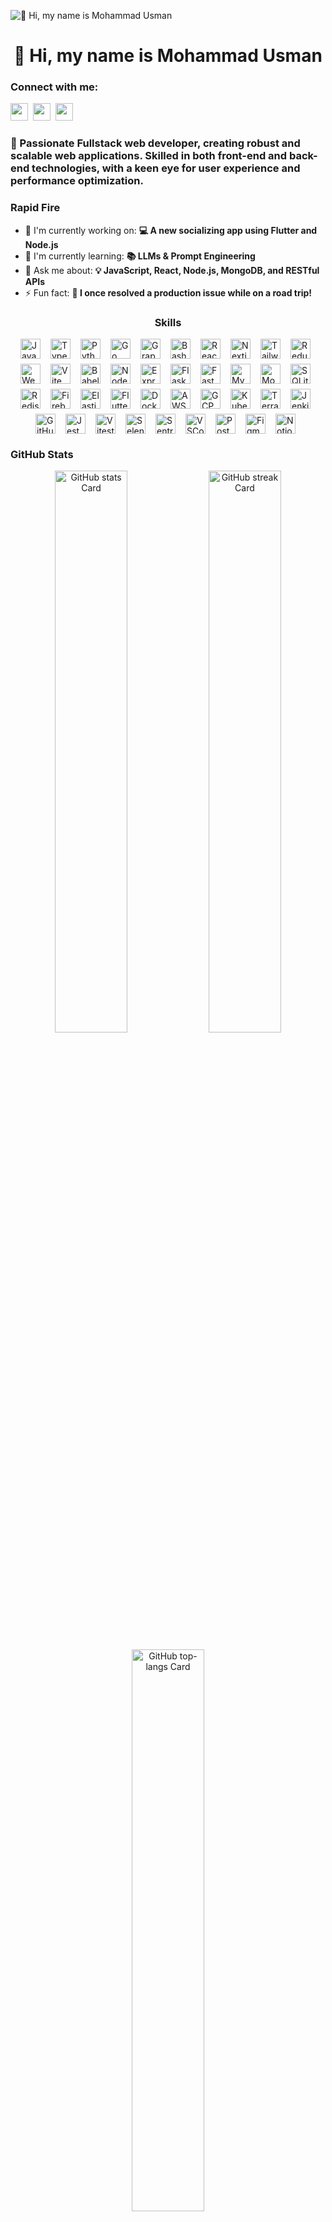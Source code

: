 ![👋 Hi, my name is Mohammad Usman](https://images-wixmp-ed30a86b8c4ca887773594c2.wixmp.com/f/c83c004e-1370-4756-88e5-4071de797088/dgdq8br-09cc7ad6-a021-47a5-b0e0-917b12b0f7a7.gif?token=eyJ0eXAiOiJKV1QiLCJhbGciOiJIUzI1NiJ9.eyJzdWIiOiJ1cm46YXBwOjdlMGQxODg5ODIyNjQzNzNhNWYwZDQxNWVhMGQyNmUwIiwiaXNzIjoidXJuOmFwcDo3ZTBkMTg4OTgyMjY0MzczYTVmMGQ0MTVlYTBkMjZlMCIsIm9iaiI6W1t7InBhdGgiOiJcL2ZcL2M4M2MwMDRlLTEzNzAtNDc1Ni04OGU1LTQwNzFkZTc5NzA4OFwvZGdkcThici0wOWNjN2FkNi1hMDIxLTQ3YTUtYjBlMC05MTdiMTJiMGY3YTcuZ2lmIn1dXSwiYXVkIjpbInVybjpzZXJ2aWNlOmZpbGUuZG93bmxvYWQiXX0.tqRMtE-b2QiI2nnefNxSDMJvZCcYqFmq2ccg_Xfzqb8)

<div id="toc">
  <ul align="center" style="list-style: none">
    <summary>
      <h1>
        👋 Hi, my name is Mohammad Usman
      </h1>
    </summary>
  </ul>
</div>

**<h3 align="left">Connect with me:</h3>** 
<p align="left"><a href="https://github.com/mohammadusman666" target="_blank"><img src="https://img.shields.io/badge/GitHub-100000?style=flat&logo=github&logoColor=white" height="28" style="margin-right: 4px"></a> <a href="https://www.linkedin.com/in/mohammadusman666" target="_blank"><img src="https://img.shields.io/badge/LinkedIn-0077B5?style=flat&logo=linkedin&logoColor=white" height="28" style="margin-right: 4px"></a> <a href="https://www.instagram.com/the.real.mu" target="_blank"><img src="https://img.shields.io/badge/Instagram-E4405F?style=flat&logo=instagram&logoColor=white" height="28" style="margin-right: 4px"></a></p>

**<h3 align="left">🚀 Passionate Fullstack web developer, creating robust and scalable web applications. Skilled in both front-end and back-end technologies, with a keen eye for user experience and performance optimization.</h3>**

**<h3 align="left">Rapid Fire</h3>**

- 💼 I'm currently working on: **💻 A new socializing app using Flutter and Node.js**
- 🌱 I'm currently learning: **📚 LLMs & Prompt Engineering**
- 💬 Ask me about: **💡 JavaScript, React, Node.js, MongoDB, and RESTful APIs**
- ⚡ Fun fact: **🎢 I once resolved a production issue while on a road trip!**

 **<h3 align="center">Skills</h3>**

<div style="display: flex; flex-wrap: wrap; gap: 8px; justify-content: center;"><img src="https://skillicons.dev/icons?i=javascript" height="32" alt="JavaScript" style="margin-right: 8px"> <img src="https://skillicons.dev/icons?i=typescript" height="32" alt="TypeScript" style="margin-right: 8px"> <img src="https://skillicons.dev/icons?i=python" height="32" alt="Python" style="margin-right: 8px"> <img src="https://skillicons.dev/icons?i=go" height="32" alt="Go" style="margin-right: 8px"> <img src="https://skillicons.dev/icons?i=graphql" height="32" alt="Graphql" style="margin-right: 8px"> <img src="https://skillicons.dev/icons?i=bash" height="32" alt="Bash" style="margin-right: 8px"> <img src="https://skillicons.dev/icons?i=react" height="32" alt="React" style="margin-right: 8px"> <img src="https://skillicons.dev/icons?i=nextjs" height="32" alt="Nextjs" style="margin-right: 8px"> <img src="https://skillicons.dev/icons?i=tailwind" height="32" alt="Tailwind CSS" style="margin-right: 8px"> <img src="https://skillicons.dev/icons?i=redux" height="32" alt="Redux" style="margin-right: 8px"> <img src="https://skillicons.dev/icons?i=webpack" height="32" alt="Webpack" style="margin-right: 8px"> <img src="https://skillicons.dev/icons?i=vite" height="32" alt="Vite" style="margin-right: 8px"> <img src="https://skillicons.dev/icons?i=babel" height="32" alt="Babel" style="margin-right: 8px"> <img src="https://skillicons.dev/icons?i=nodejs" height="32" alt="Node.js" style="margin-right: 8px"> <img src="https://skillicons.dev/icons?i=express" height="32" alt="Express" style="margin-right: 8px"> <img src="https://skillicons.dev/icons?i=flask" height="32" alt="Flask" style="margin-right: 8px"> <img src="https://skillicons.dev/icons?i=fastapi" height="32" alt="FastAPI" style="margin-right: 8px"> <img src="https://skillicons.dev/icons?i=mysql" height="32" alt="MySQL" style="margin-right: 8px"> <img src="https://skillicons.dev/icons?i=mongodb" height="32" alt="MongoDB" style="margin-right: 8px"> <img src="https://skillicons.dev/icons?i=sqlite" height="32" alt="SQLite" style="margin-right: 8px"> <img src="https://skillicons.dev/icons?i=redis" height="32" alt="Redis" style="margin-right: 8px"> <img src="https://skillicons.dev/icons?i=firebase" height="32" alt="Firebase" style="margin-right: 8px"> <img src="https://skillicons.dev/icons?i=elasticsearch" height="32" alt="Elasticsearch" style="margin-right: 8px"> <img src="https://skillicons.dev/icons?i=flutter" height="32" alt="Flutter" style="margin-right: 8px"> <img src="https://skillicons.dev/icons?i=docker" height="32" alt="Docker" style="margin-right: 8px"> <img src="https://skillicons.dev/icons?i=aws" height="32" alt="AWS" style="margin-right: 8px"> <img src="https://skillicons.dev/icons?i=gcp" height="32" alt="GCP" style="margin-right: 8px"> <img src="https://skillicons.dev/icons?i=kubernetes" height="32" alt="Kubernetes" style="margin-right: 8px"> <img src="https://skillicons.dev/icons?i=terraform" height="32" alt="Terraform" style="margin-right: 8px"> <img src="https://skillicons.dev/icons?i=jenkins" height="32" alt="Jenkins" style="margin-right: 8px"> <img src="https://skillicons.dev/icons?i=githubactions" height="32" alt="GitHub Actions" style="margin-right: 8px"> <img src="https://skillicons.dev/icons?i=jest" height="32" alt="Jest" style="margin-right: 8px"> <img src="https://skillicons.dev/icons?i=vitest" height="32" alt="Vitest" style="margin-right: 8px"> <img src="https://skillicons.dev/icons?i=selenium" height="32" alt="Selenium" style="margin-right: 8px"> <img src="https://skillicons.dev/icons?i=sentry" height="32" alt="Sentry" style="margin-right: 8px"> <img src="https://skillicons.dev/icons?i=vscode" height="32" alt="VSCode" style="margin-right: 8px"> <img src="https://skillicons.dev/icons?i=postman" height="32" alt="Postman" style="margin-right: 8px"> <img src="https://skillicons.dev/icons?i=figma" height="32" alt="Figma" style="margin-right: 8px"> <img src="https://skillicons.dev/icons?i=notion" height="32" alt="Notion" style="margin-right: 8px"></div>

 **<h3 align="left">GitHub Stats</h3>**

<p align="center">
  <img width="48%" src="https://github-readme-stats.vercel.app/api?username=mohammadusman666&theme=react&hide_title=false&hide_rank=false&show_icons=false&include_all_commits=false&count_private=true&line_height=23" alt="GitHub stats Card" />
  <img width="48%" src="https://streak-stats.demolab.com/?user=mohammadusman666&theme=react&hide_border=false&date_format=M+j%5B%2C+Y%5D&mode=daily&hide_total_contributions=false&hide_current_streak=false&hide_longest_streak=false&card_height=200" alt="GitHub streak Card" />
</p>

<p align="center">
  <img width="48%" src="https://github-readme-stats.vercel.app/api/top-langs?username=mohammadusman666&theme=react&hide_title=false&layout=compact&langs_count=6&hide_progress=false&card_width=400" alt="GitHub top-langs Card" />
</p>

